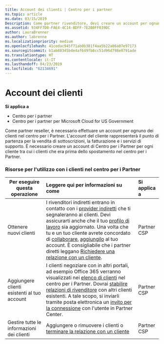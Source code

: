 ```yaml
---
title: Account dei clienti | Centro per i partner
ms.topic: article
ms.date: 03/15/2019
Description: Come partner rivenditore, devi creare un account per ognuno dei tuoi clienti nel Centro per i partner. L'account del cliente rappresenterà il punto di partenza per la vendita di sottoscrizioni, la fatturazione e i servizi di supporto.
ms.assetid: 934FF7D8-FAE4-4C14-8DFF-7E2B0FF039DC
author: LauraBrenner
ms.author: labrenne
ms.localizationpriority: medium
ms.openlocfilehash: 41cedac945f71ab0b381f4aa5b22a86a07e97173
ms.sourcegitcommit: b1ab80345b4e4af649fb8cc51d96d798e0791ade
ms.translationtype: HT
ms.contentlocale: it-IT
ms.lasthandoff: 04/23/2019
ms.locfileid: "62134691"
---
```

# <a name="customer-accounts"></a>Account dei clienti

**Si applica a**

-  Centro per i partner
-  Centro per i partner per Microsoft Cloud for US Government


Come partner reseller, è necessario effettuare un account per ognuno dei clienti nel centro per i Partner. L'account del cliente rappresenterà il punto di partenza per la vendita di sottoscrizioni, la fatturazione e i servizi di supporto. È necessario creare un account di Centro per i Partner per ogni cliente tra cui i clienti che era prima dello spostamento nel centro per i Partner.

### <a name="resources-for-working-with-your-customers-on-the-partner-center"></a>Risorse per l'utilizzo con i clienti nel centro per i Partner

|**Per eseguire questa operazione**   |**Leggere qui per informazioni su come**   |**Si applica a**|
|-----------------|:----------------------------|:--------------|
|Ottenere nuovi clienti|I rivenditori indiretti entrano in contatto con i [provider indiretti](indirect-reseller-tasks-in-partner-center.md) che ti segnaleranno ai clienti. Devi assicurarti anche che il tuo [profilo di lavoro](create-a-marketing-profile.md) sia aggiornato. Una volta che tu e un tuo cliente avrete concordato di [collaborare](responding-to-referrals.md), [aggiungilo](add-a-new-customer.md) al tuo account. È consigliabile che i partner diretti leggano [ Richiedere una relazione con un cliente](request-a-relationship-with-a-customer.md).|Partner CSP|
|Aggiungere clienti esistenti al tuo account   | I clienti negoziare con in altri portali, ad esempio Office 365 verranno visualizzati nei [elenco di clienti](see-your-customer-list.md) nel centro per i Partner. Dovrai [stabilire relazioni di rivenditore](indirect-reseller-tasks-in-partner-center.md) con altri clienti esistenti. A tale scopo, si inviarli tramite posta elettronica un [invito per la connessione](responding-to-referrals.md) con l'utente in Partner Center.   | Partner CSP   |
|Gestire tutte le informazioni dei clienti   | Aggiungere o rimuovere i clienti o [terminare la relazione con un cliente](remove-a-relationship.md)|   Partner CSP |